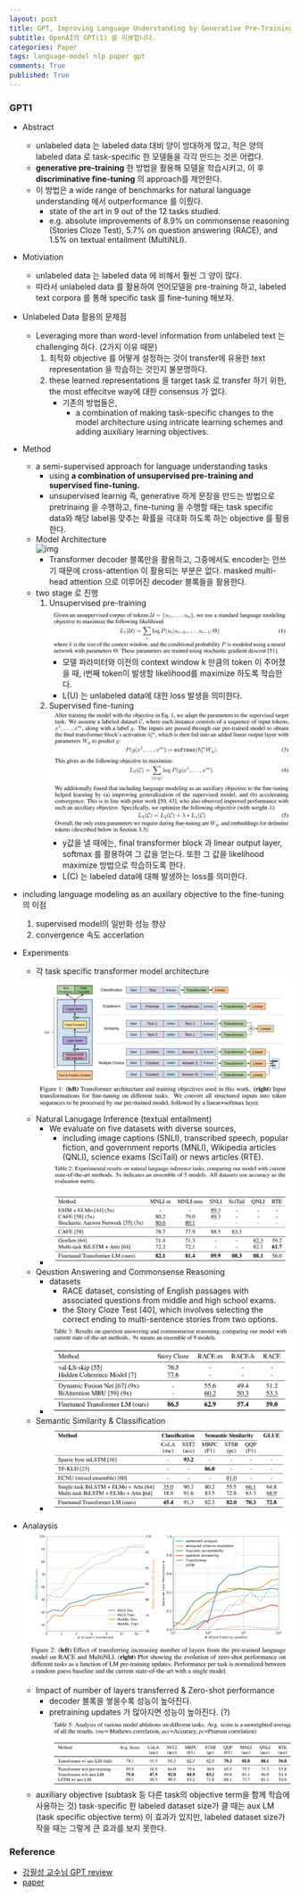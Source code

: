 ```yaml
---
layout: post
title: GPT, Improving Language Understanding by Generative Pre-Training
subtitle: OpenAI의 GPT(1) 을 리뷰합니다. 
categories: Paper
tags: language-model nlp paper gpt
comments: True
published: True
---
```



### GPT1

- Abstract
    - unlabeled data 는 labeled data 대비 양이 방대하게 많고, 적은 양의 labeled data 로 task-specific 한 모델들을 각각 만드는 것은 어렵다. 
    - **generative pre-training** 한 방법을 활용해 모델을 학습시키고, 이 후 **discriminative fine-tuning** 의 approach를 제안한다. 
    - 이 방법은 a wide range of benchmarks for natural language understanding 에서 outperformance 를 이뤘다. 
        - state of the art in 9 out of the 12 tasks studied.
        - e.g. absolute improvements of 8.9% on commonsense reasoning (Stories Cloze Test), 5.7% on question answering (RACE), and 1.5% on textual entailment (MultiNLI).

- Motiviation  
    - unlabeled data 는 labeled data 에 비해서 훨씬 그 양이 많다. 
    - 따라서 unlabeled data 를 활용하여 언어모델을 pre-training 하고, labeled text corpora 를 통해 specific task 를 fine-tuning 해보자. 

- Unlabeled Data 활용의 문제점
    - Leveraging more than word-level information from unlabeled text 는 challenging 하다. (2가지 이유 때문)
      <!-- (단어 수준 이상의 정보를 뽑아내는 것이 challenging 하다?) -->
        1. 최적화 objective 를 어떻게 설정하는 것이 transfer에 유용한 text representation 을 학습하는 것인지 불분명하다. 
        2. these learned representations 을 target task 로 transfer 하기 위한, the most effecitve way에 대한 consensus 가 없다. 
            - 기존의 방법들은, 
                - a combination of making task-specific changes to the model architecture using intricate learning schemes and adding auxiliary learning objectives.
- Method 
    - a semi-supervised approach for language understanding tasks 
        - using **a combination of unsupervised pre-training and supervised fine-tuning.**
        - unsupervised learnig 즉, generative 하게 문장을 만드는 방법으로 pretrinaing 을 수행하고, fine-tuning 을 수행할 때는 task specific data와 해당 label을 맞추는 확률을 극대화 하도록 하는 objective 를 활용한다. 
    - Model Architecture <br>
        ![img](/assets/images/gpt1/gpt1_model)
        - Transformer decoder 블록만을 활용하고, 그중에서도 encoder는 안쓰기 때문에 cross-attention 이 활용되는 부분은 없다. masked multi-head attention 으로 이루어진 decoder 블록들을 활용한다. 
    - two stage 로 진행 <br>
        1. Unsupervised pre-training <br>
            ![img](/assets/images/gpt1/gpt1_unsup.jpg)
            - 모델 파라미터와 이전의 context window k 만큼의 token 이 주어졌을 때, i번째 token이 발생할 likelihood를 maximize 하도록 학습한다. 
            - L(U) 는 unlabeled data에 대한 loss 발생을 의미한다.
        2. Supervised fine-tuning <br>
            ![img](/assets/images/gpt1/gpt1_sup.jpg)
            - y값을 낼 때에는, final transformer block 과 linear output layer, softmax 를 활용하여 그 값을 얻는다. 또한 그 값을 likelihood maximize 방법으로 학습하도록 한다. 
            - L(C) 는 labeled data에 대해 발생하는 loss를 의미한다. 

- including language modeling as an auxilary objective to the fine-tuning 의 이점 
    <!-- aux obj(sub task) 를 말하는데, 여기서는 sup objective 를 말하는?-->
    1. supervised model의 일반화 성능 향상 
    2. convergence 속도 accerlation 

- Experiments
    - 각 task specific transformer model architecture <br>
        ![img](/assets/images/gpt1/trm_arch_for_tasks.jpg) 
    - Natural Lanugage Inference (textual entailment)
        - We evaluate on five datasets with diverse sources, 
            - including image captions (SNLI), transcribed speech, popular fiction, and government reports (MNLI), Wikipedia articles (QNLI), science exams (SciTail) or news articles (RTE).
        - ![img](/assets/images/gpt1/gpt1_nli.jpg) 
    - Qeustion Answering and Commonsense Reasoning 
        - datasets 
            - RACE dataset, consisting of English passages with associated questions from middle and high school exams.
            - the Story Cloze Test [40], which involves selecting the correct ending to multi-sentence stories from two options.
        - ![img](/assets/images/gpt1/gpt1_qa.jpg)  
    - Semantic Similarity & Classification 
        - ![img](/assets/images/gpt1/gpt1_cls.jpg)

- Analaysis 
    ![img](/assets/images/gpt1/gpt1_analysis.jpg)
    - Impact of number of layers transferred & Zero-shot performance 
        - decoder 블록을 쌓을수록 성능이 높아진다. 
        - pretraining updates 가 많아지면 성능이 높아진다. (?)
    ![img](/assets/images/gpt1/gpt1_ablation.jpg)
    - auxiliary objective (subtask 등 다른 task의 objective term을 함께 학습에 사용하는 것) 
        task-specific 한 labeled dataset size가 클 때는 aux LM (task specific objective term) 이 효과가 있지만, labeled dataset size가 작을 때는 그렇게 큰 효과를 보지 못한다. 


### Reference 
- <a href="https://www.youtube.com/watch?v=o_Wl29aW5XM&list=PLetSlH8YjIfVzHuSXtG4jAC2zbEAErXWm&index=19" > 강필성 교수님 GPT review </a>
- <a href = "https://s3-us-west-2.amazonaws.com/openai-assets/research-covers/language-unsupervised/language_understanding_paper.pdf"> paper </a>

